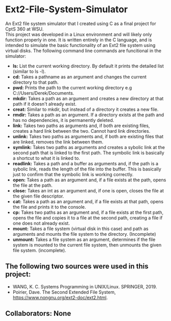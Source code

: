 # Ext2-File-System-Simulator
An Ext2 file system simulator that I created using C as a final project for CptS 360 at WSU.<br>
This project was developed in a Linux environment and will likely only function properly in one. It is written entirely in the C language, and is intended to simulate the basic functionality of an Ext2 file system using virtual disks. The following command line commands are funcitional in the simulator: 
- <b>ls:</b> List the current working directory. By default it prints the detailed list (similar to ls -l).
- <b>cd:</b> Takes a pathname as an argument and changes the current directory to that path.
- <b>pwd:</b> Prints the path to the current working directory e.g C://Users/Derek/Documents.
- <b>mkdir:</b> Takes a path as an argument and creates a new directory at that path if it doesn't already exist.
- <b>creat:</b> Similar to mkdir, but instead of a directory it creates a new file.
- <b>rmdir:</b> Takes a path as an argument. If a directory exists at the path and has no dependencies, it is permanently deleted.
- <b>link:</b> Takes two paths as arguments and, if both are existing files, creates a hard link between the two. Cannot hard link directories.
- <b>unlink:</b> Takes two paths as arguments and, if both are existing files that are linked, removes the link between them.
- <b>symlink:</b> Takes two paths as arguments and creates a sybolic link at the second path that is linked to the first path. The symbolic link is basically a shortcut to what it is linked to.
- <b>readlink:</b> Takes a path and a buffer as arguments and, if the path is a sybolic link, reads the length of the file into the buffer. This is basically just to confirm that the symbolic link is working correctly.
- <b>open:</b> Takes a path as an argument and, if a file exists at the path, opens the file at the path.
- <b>close:</b> Takes an int as an argument and, if one is open, closes the file at the given file descriptor.
- <b>cat:</b> Takes a path as an argument and, if a file exists at that path, opens the file and prints it to the console.
- <b>cp:</b> Takes two paths as an argument and, if a file exists at the first path, opens the file and copies it to a file at the second path, creating a file if one does not already exist.
- <b>mount:</b> Takes a file system (virtual disk in this case) and path as arguments and mounts the file system to the directory. (Incomplete)
- <b>unmount:</b> Takes a file system as an argument, determines if the file system is mounted to the current file system, then unmounts the given file system. (incomplete).
## The following two sources were used in this project:
- WANG, K. C. Systems Programming in UNIX/Linux. SPRINGER, 2019. 
- Poirier, Dave. The Second Extended File System, https://www.nongnu.org/ext2-doc/ext2.html. 
## Collaborators: None
